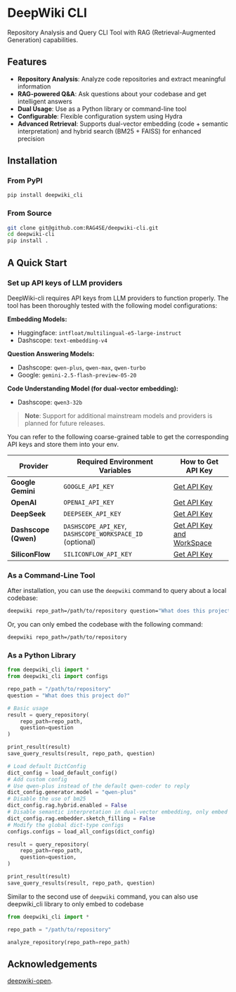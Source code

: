 # DeepWiki CLI

Repository Analysis and Query CLI Tool with RAG (Retrieval-Augmented Generation) capabilities.

## Features

- **Repository Analysis**: Analyze code repositories and extract meaningful information
- **RAG-powered Q&A**: Ask questions about your codebase and get intelligent answers
- **Dual Usage**: Use as a Python library or command-line tool
- **Configurable**: Flexible configuration system using Hydra
- **Advanced Retrieval**: Supports dual-vector embedding (code + semantic interpretation) and hybrid search (BM25 + FAISS) for enhanced precision

## Installation

### From PyPI

```bash
pip install deepwiki_cli
```

### From Source

```bash
git clone git@github.com:RAG4SE/deepwiki-cli.git
cd deepwiki-cli
pip install .

```

## A Quick Start

### Set up API keys of LLM providers

DeepWiki-cli requires API keys from LLM providers to function properly. The tool has been thoroughly tested with the following model configurations:

**Embedding Models:**
- Huggingface: `intfloat/multilingual-e5-large-instruct`
- Dashscope: `text-embedding-v4`

**Question Answering Models:**
- Dashscope: `qwen-plus`, `qwen-max`, `qwen-turbo`
- Google: `gemini-2.5-flash-preview-05-20`

**Code Understanding Model (for dual-vector embedding):**
- Dashscope: `qwen3-32b`

> **Note**: Support for additional mainstream models and providers is planned for future releases.

You can refer to the following coarse-grained table to get the corresponding API keys and store them into your env.

| Provider | Required Environment Variables | How to Get API Key |
|----------|-------------------------------|-------------------|
| **Google Gemini** | `GOOGLE_API_KEY` | [Get API Key](https://aistudio.google.com/app/apikey) |
| **OpenAI** | `OPENAI_API_KEY` | [Get API Key](https://platform.openai.com/api-keys) |
| **DeepSeek** | `DEEPSEEK_API_KEY` | [Get API Key](https://platform.deepseek.com/api_keys) |
| **Dashscope (Qwen)** | `DASHSCOPE_API_KEY`, `DASHSCOPE_WORKSPACE_ID` (optional) | [Get API Key and WorkSpace](https://bailian.console.aliyun.com/?spm=a2c4g.11186623.0.0.6ebe48238qeoit&tab=api#/api)  |
| **SiliconFlow** | `SILICONFLOW_API_KEY` | [Get API Key](https://cloud.siliconflow.cn/i/api-keys) |

### As a Command-Line Tool

After installation, you can use the `deepwiki` command to query about a local codebase:

```bash
deepwiki repo_path=/path/to/repository question="What does this project do?"
```

Or, you can only embed the codebase with the following command:

```bash
deepwiki repo_path=/path/to/repository
```

### As a Python Library

```python
from deepwiki_cli import *
from deepwiki_cli import configs

repo_path = "/path/to/repository"
question = "What does this project do?"

# Basic usage
result = query_repository(
    repo_path=repo_path,
    question=question
)

print_result(result)
save_query_results(result, repo_path, question)

# Load default DictConfig
dict_config = load_default_config()
# Add custom config
# Use qwen-plus instead of the default qwen-coder to reply
dict_config.generator.model = "qwen-plus"
# Disable the use of bm25
dict_config.rag.hybrid.enabled = False
# Disable semantic interpretation in dual-vector embedding, only embed code snippets
dict_config.rag.embedder.sketch_filling = False
# Modify the global dict-type configs
configs.configs = load_all_configs(dict_config)

result = query_repository(
    repo_path=repo_path,
    question=question,
)

print_result(result)
save_query_results(result, repo_path, question)
```

Similar to the second use of `deepwiki` command, you can also use deepwiki_cli library to only embed to codebase

```python
from deepwiki_cli import *

repo_path = "/path/to/repository"

analyze_repository(repo_path=repo_path)

```

## Acknowledgements

[deepwiki-open](https://github.com/AsyncFuncAI/deepwiki-open).